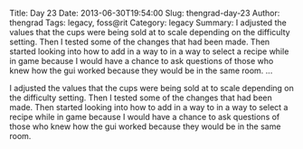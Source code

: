 Title: Day 23
Date: 2013-06-30T19:54:00
Slug: thengrad-day-23
Author: thengrad
Tags: legacy, foss@rit
Category: legacy
Summary: I adjusted the values that the cups were being sold at to scale depending on the difficulty setting. Then I tested some of the changes that had been made. Then started looking into how to add in a way to in a way to select a recipe while in game because I would have a chance to ask questions of those who knew how the gui worked because they would be in the same room.   ... 

I adjusted the values that the cups were being sold at to scale depending on
the difficulty setting. Then I tested some of the changes that had been made.
Then started looking into how to add in a way to in a way to select a recipe
while in game because I would have a chance to ask questions of those who knew
how the gui worked because they would be in the same room.

